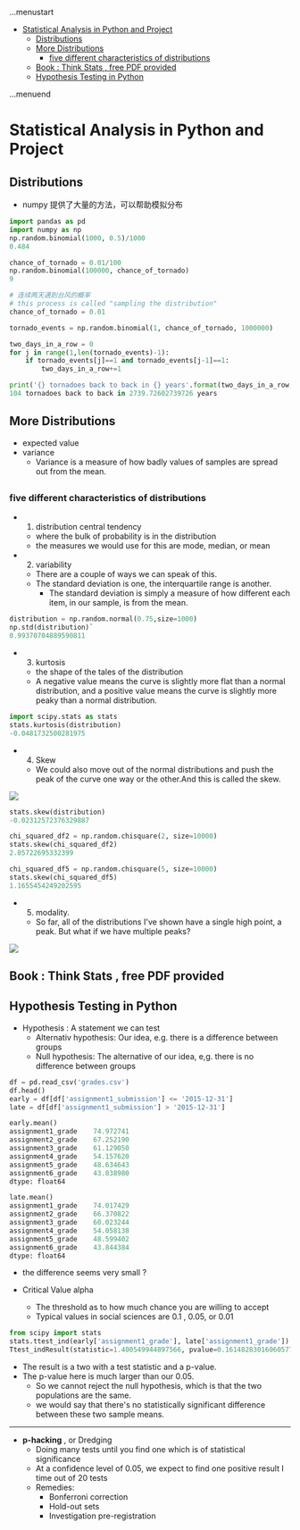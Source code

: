 ...menustart

 - [Statistical Analysis in Python and Project](#b12fdb9660ff87143953ef6b8062e5de)
     - [Distributions](#8c88565cb04f9c9f8cb8c9cb9309d1f2)
     - [More Distributions](#0e8df8dbf98a41a0f9b074ae6afbb382)
         - [five different characteristics of distributions](#9b3ddce31a3cfefd07476ea6ac4e9049)
     - [Book : Think Stats , free PDF provided](#87ef7fa2fecf7675715d8ca701fab666)
     - [Hypothesis Testing in Python](#a776871f9fd445962837a4dc94b0eb74)

...menuend


<h2 id="b12fdb9660ff87143953ef6b8062e5de"></h2>

# Statistical Analysis in Python and Project

<h2 id="8c88565cb04f9c9f8cb8c9cb9309d1f2"></h2>

## Distributions

 - numpy 提供了大量的方法，可以帮助模拟分布

```python
import pandas as pd
import numpy as np
np.random.binomial(1000, 0.5)/1000
0.484

chance_of_tornado = 0.01/100
np.random.binomial(100000, chance_of_tornado)
9

# 连续两天遇到台风的概率
# this process is called "sampling the distribution"
chance_of_tornado = 0.01

tornado_events = np.random.binomial(1, chance_of_tornado, 1000000)

two_days_in_a_row = 0
for j in range(1,len(tornado_events)-1):
    if tornado_events[j]==1 and tornado_events[j-1]==1:
        two_days_in_a_row+=1

print('{} tornadoes back to back in {} years'.format(two_days_in_a_row, 1000000/365))
104 tornadoes back to back in 2739.72602739726 years
```

<h2 id="0e8df8dbf98a41a0f9b074ae6afbb382"></h2>

## More Distributions

 - expected value
 - variance
    - Variance is a measure of how badly values of  samples are spread out from the mean.

<h2 id="9b3ddce31a3cfefd07476ea6ac4e9049"></h2>

### five different characteristics of distributions

 - 1. distribution central tendency
    - where the bulk of probability is in the distribution
    - the measures we would use for this are mode, median, or mean
 - 2. variability
    - There are a couple of ways we can speak of this. 
    - The standard deviation is one, the interquartile range is another.
        - The standard deviation is simply a measure of how different each item, in our sample, is from the mean. 

```python
distribution = np.random.normal(0.75,size=1000)
np.std(distribution)`
0.99370704889590811
```

 - 3. kurtosis 
    - the shape of the tales of the distribution 
    - A negative value means the curve is slightly more flat than a normal distribution,  and a positive value means the curve is slightly more peaky than a normal distribution. 

```python
import scipy.stats as stats
stats.kurtosis(distribution)
-0.0481732500281975
```

 - 4. Skew
    - We could also move out of the normal distributions and push the peak of the curve one way or the other.And this is called the skew. 

![](../imgs/pandas_distribution_skew.png)

```python
stats.skew(distribution)
-0.02312572376329887

chi_squared_df2 = np.random.chisquare(2, size=10000)
stats.skew(chi_squared_df2)
2.05722695332399

chi_squared_df5 = np.random.chisquare(5, size=10000)
stats.skew(chi_squared_df5)
1.1655454249202595
```

 - 5. modality. 
    - So far, all of the distributions I've shown have a single high point, a peak. But what if we have multiple peaks? 

![](../imgs/pandas_distribtuion_bimodal.png)

<h2 id="87ef7fa2fecf7675715d8ca701fab666"></h2>

## Book : Think Stats , free PDF provided

<h2 id="a776871f9fd445962837a4dc94b0eb74"></h2>

## Hypothesis Testing in Python

 - Hypothesis : A statement we can test
    - Alternativ hypothesis: Our idea, e.g. there is a difference between groups
    - Null hypothesis: The alternative of our idea, e,g. there is no difference between groups

```python
df = pd.read_csv('grades.csv')
df.head()
early = df[df['assignment1_submission'] <= '2015-12-31']
late = df[df['assignment1_submission'] > '2015-12-31']

early.mean()
assignment1_grade    74.972741
assignment2_grade    67.252190
assignment3_grade    61.129050
assignment4_grade    54.157620
assignment5_grade    48.634643
assignment6_grade    43.838980
dtype: float64

late.mean()
assignment1_grade    74.017429
assignment2_grade    66.370822
assignment3_grade    60.023244
assignment4_grade    54.058138
assignment5_grade    48.599402
assignment6_grade    43.844384
dtype: float64
```
 
 - the difference seems very small ?
 

 - Critical Value alpha
    - The threshold as to how much chance you are willing to accept
    - Typical values in social sciences are 0.1 , 0.05, or 0.01

```python
from scipy import stats
stats.ttest_ind(early['assignment1_grade'], late['assignment1_grade'])
Ttest_indResult(statistic=1.400549944897566, pvalue=0.16148283016060577)
```

 - The result is a two with a test statistic and a p-value. 
 - The p-value here is much larger than our 0.05. 
    - So we cannot reject the null hypothesis, which is that the two populations are the same. 
    - we would say that there's no statistically significant difference between these two sample means. 

---

 - **p-hacking** , or Dredging
    - Doing many tests until you find one which is of statistical significance
    - At a confidence level of 0.05, we expect to find one positive result I time out of 20 tests
    - Remedies:
        - Bonferroni correction
        - Hold-out sets
        - Investigation pre-registration


